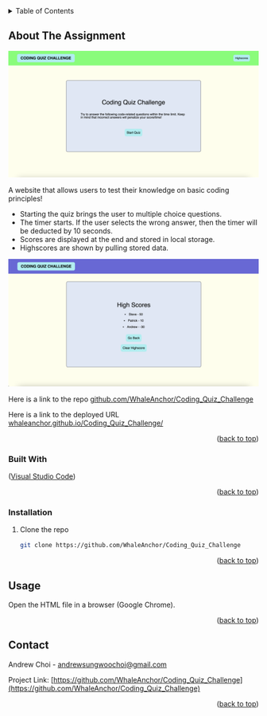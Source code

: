 <div id="top"></div>

<!-- TABLE OF CONTENTS -->
<details>
  <summary>Table of Contents</summary>
  <ol>
    <li>
      <a href="#about-the-assignment">Coding Quiz Challenge</a>
      <ul>
        <li><a href="#built-with">Built With</a></li>
      </ul>
    </li>
     <li>
      <a href="#getting-started">Getting Started</a>
      <ul>
        <li><a href="#installation">Installation</a></li>
      </ul>
    </li>
    <li><a href="#usage">Usage</a></li>
    <li><a href="#contact">Contact</a></li>
  </ol>
</details>



<!-- ABOUT THE PROJECT -->
## About The Assignment

![Andrew Choi's Coding Quiz website](/assets/images/screenshot.png "screenshot of coding quiz main page")

A website that allows users to test their knowledge on basic coding principles!
* Starting the quiz brings the user to multiple choice questions.
* The timer starts. If the user selects the wrong answer, then the timer will be deducted by 10 seconds.
* Scores are displayed at the end and stored in local storage. 
* Highscores are shown by pulling stored data.

![Andrew Choi's Coding Quiz website](/assets/images/screenshot2.png "screenshot of coding quiz highscores")

Here is a link to the repo <a href="https://github.com/WhaleAnchor/Coding_Quiz_Challenge">github.com/WhaleAnchor/Coding_Quiz_Challenge</a>

Here is a link to the deployed URL <a href="https://whaleanchor.github.io/Coding_Quiz_Challenge/">whaleanchor.github.io/Coding_Quiz_Challenge/</a>

<p align="right">(<a href="#top">back to top</a>)</p>



### Built With

<p align ="left">(<a href="https://visualstudio.microsoft.com/">Visual Studio Code</a>)</p>


<p align="right">(<a href="#top">back to top</a>)</p>



<!-- GETTING STARTED -->

### Installation

1. Clone the repo
   ```sh
   git clone https://github.com/WhaleAnchor/Coding_Quiz_Challenge
   ```

<p align="right">(<a href="#top">back to top</a>)</p>



<!-- USAGE EXAMPLES -->
## Usage

Open the HTML file in a browser (Google Chrome).


<p align="right">(<a href="#top">back to top</a>)</p>


<!-- CONTACT -->
## Contact

Andrew Choi - andrewsungwoochoi@gmail.com

Project Link: [https://github.com/WhaleAnchor/Coding_Quiz_Challenge](https://github.com/WhaleAnchor/Coding_Quiz_Challenge)

<p align="right">(<a href="#top">back to top</a>)</p>




